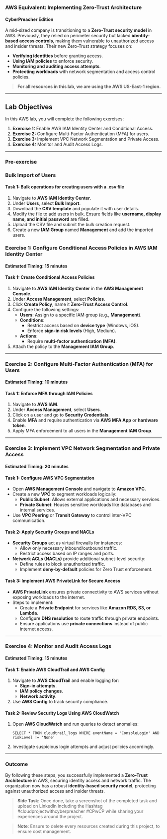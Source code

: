 ### **AWS Equivalent: Implementing Zero-Trust Architecture**  
#### **CyberPreacher Edition**  

A mid-sized company is transitioning to a **Zero-Trust security model** in AWS. Previously, they relied on perimeter security but lacked **identity-based access controls**, making them vulnerable to unauthorized access and insider threats. Their new Zero-Trust strategy focuses on:  
- **Verifying identities** before granting access.  
- **Using IAM policies** to enforce security.  
- **Monitoring and auditing access attempts**.  
- **Protecting workloads** with network segmentation and access control policies.  

> **For all resources in this lab, we are using the AWS US-East-1 region.**  

---

## **Lab Objectives**  
In this AWS lab, you will complete the following exercises:  
1. **Exercise 1:** Enable AWS IAM Identity Center and Conditional Access.  
2. **Exercise 2:** Configure Multi-Factor Authentication (MFA) for users.  
3. **Exercise 3:** Implement VPC Network Segmentation and Private Access.  
4. **Exercise 4:** Monitor and Audit Access Logs.  

---
### Pre-exercise

### **Bulk Import of Users**  
#### **Task 1: Bulk operations for creating users with a .csv file**  
1. Navigate to **AWS IAM Identity Center**.  
2. Under **Users**, select **Bulk Import**.  
3. Download the **CSV template** and populate it with user details.  
4. Modify the file to add users in bulk. Ensure fields like **username, display name, and initial password** are filled.  
5. Upload the CSV file and submit the bulk creation request.  
6. Create a new **IAM Group** named **Management** and add the imported users.  


### **Exercise 1: Configure Conditional Access Policies in AWS IAM Identity Center**  
#### **Estimated Timing: 15 minutes**  

#### **Task 1: Create Conditional Access Policies**  
1. Navigate to **AWS IAM Identity Center** in the **AWS Management Console**.  
2. Under **Access Management**, select **Policies**.  
3. Click **Create Policy**, name it **Zero-Trust Access Control**.  
4. Configure the following settings:  
   - **Users**: Assign to a specific IAM group (e.g., **Management**).  
   - **Conditions**:  
     - Restrict access based on **device type** (Windows, iOS).  
     - Enforce **sign-in risk levels** (High, Medium).  
   - **Actions**:  
     - Require **multi-factor authentication (MFA)**.  
5. Attach the policy to the **Management IAM Group**.  

---

### **Exercise 2: Configure Multi-Factor Authentication (MFA) for Users**  
#### **Estimated Timing: 10 minutes**  

#### **Task 1: Enforce MFA through IAM Policies**  
1. Navigate to **AWS IAM**.  
2. Under **Access Management**, select **Users**.  
3. Click on a user and go to **Security Credentials**.  
4. Enable **MFA** and require authentication via **AWS MFA App** or **hardware token**.  
5. Apply MFA enforcement to all users in the **Management IAM Group**.  

---

### **Exercise 3: Implement VPC Network Segmentation and Private Access**  
#### **Estimated Timing: 20 minutes**  

#### **Task 1: Configure AWS VPC Segmentation**  
- Open **AWS Management Console** and navigate to **Amazon VPC**.  
- Create a new **VPC** to segment workloads logically:  
  - **Public Subnet**: Allows external applications and necessary services.  
  - **Private Subnet**: Houses sensitive workloads like databases and internal services.  
- Use **VPC Peering** or **Transit Gateway** to control inter-VPC communication.  

#### **Task 2: Apply Security Groups and NACLs**  
- **Security Groups** act as virtual firewalls for instances:  
  - Allow only necessary inbound/outbound traffic.  
  - Restrict access based on IP ranges and ports.  
- **Network ACLs (NACLs)** provide additional subnet-level security:  
  - Define rules to block unauthorized traffic.  
  - Implement **deny-by-default** policies for Zero Trust enforcement.  

#### **Task 3: Implement AWS PrivateLink for Secure Access**  
- **AWS PrivateLink** ensures private connectivity to AWS services without exposing workloads to the internet.  
- Steps to implement:  
  - Create a **Private Endpoint** for services like **Amazon RDS, S3, or Lambda**.  
  - Configure **DNS resolution** to route traffic through private endpoints.  
  - Ensure applications use **private connections** instead of public internet access.  

---

### **Exercise 4: Monitor and Audit Access Logs**  
#### **Estimated Timing: 15 minutes**  

#### **Task 1: Enable AWS CloudTrail and AWS Config**  
1. Navigate to **AWS CloudTrail** and enable logging for:  
   - **Sign-in attempts**.  
   - **IAM policy changes**.  
   - **Network activity**.  
2. Use **AWS Config** to track security compliance.  

#### **Task 2: Review Security Logs Using AWS CloudWatch**  
1. Open **AWS CloudWatch** and run queries to detect anomalies:  
   ```plaintext
   SELECT * FROM cloudtrail_logs WHERE eventName = 'ConsoleLogin' AND riskLevel != 'None'
   ```
2. Investigate suspicious login attempts and adjust policies accordingly.  

---

### **Outcome**  
By following these steps, you successfully implemented a **Zero-Trust Architecture** in AWS, securing identity access and network traffic. The organization now has a robust **identity-based security model**, protecting against unauthorized access and insider threats.

>**Side Task**: Once done, take a screenshot of the completed task and upload on LinkedIn including the Hashtag #cloudprojectwithcyberpreacher #CPwCP while sharing your experiences around the project.

 >**Note**: Ensure to delete every resources created during this project, to ensure cost management.